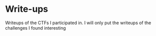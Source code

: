 # Write-ups
Writeups of the CTFs I participated in. I will only put the writeups of the challenges I found interesting

